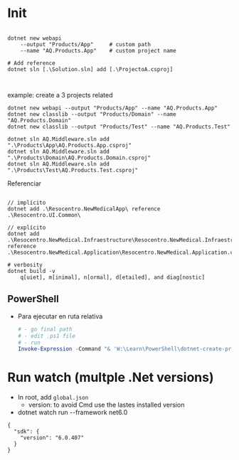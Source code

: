 # Init

```
 
dotnet new webapi 
    --output "Products/App"     # custom path
    --name "AQ.Products.App"    # custom project name

# Add reference
dotnet sln [.\Solution.sln] add [.\ProjectoA.csproj]

 
```
example: create a 3 projects related
```
dotnet new webapi --output "Products/App" --name "AQ.Products.App"
dotnet new classlib --output "Products/Domain" --name "AQ.Products.Domain"
dotnet new classlib --output "Products/Test" --name "AQ.Products.Test"

dotnet sln AQ.Middleware.sln add ".\Products\App\AQ.Products.App.csproj"
dotnet sln AQ.Middleware.sln add ".\Products\Domain\AQ.Products.Domain.csproj"
dotnet sln AQ.Middleware.sln add ".\Products\Test\AQ.Products.Test.csproj"

```
Referenciar
```

// implícito
dotnet add .\Resocentro.NewMedicalApp\ reference .\Resocentro.UI.Common\

// explícito
dotnet add .\Resocentro.NewMedical.Infraestructure\Resocentro.NewMedical.Infraestructure.csproj reference .\Resocentro.NewMedical.Application\Resocentro.NewMedical.Application.csproj

```
```
# verbosity
dotnet build -v 
    q[uiet], m[inimal], n[ormal], d[etailed], and diag[nostic]
```

## PowerShell
- Para ejecutar en ruta relativa
    ```powershell
    # - go final path
    # - edit .ps1 file
    # - run
    Invoke-Expression -Command "& 'W:\Learn\PowerShell\dotnet-create-projects.ps1'"
    ```

# Run watch (multple .Net versions)
- In root, add `global.json` 
    - version: to avoid Cmd use the lastes installed version
- dotnet watch run --framework net6.0
```
{
  "sdk": {
    "version": "6.0.407" 
  }
}
```
